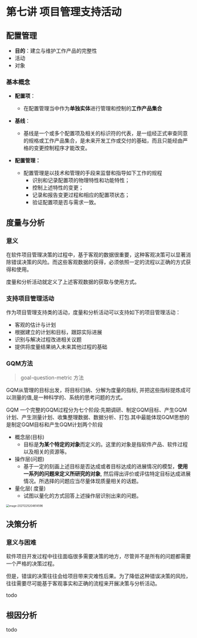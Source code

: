 # 第七讲 项目管理支持活动

## 配置管理

* **目的**：建立与维护工作产品的完整性
* 活动
* 对象

### 基本概念

* **配置项**：
  * 在配置管理当中作为**单独实体**进行管理和控制的**工作产品集合**

* **基线**：
  * 基线是一个或多个配置项及相关的标识符的代表，是一组经正式审查同意的规格或工作产品集合，是未来开发工作或交付的基础，而且只能经由严格的变更控制程序才能改变。
* **配置管理：**
  * 配置管理是以技术和管理的手段来监督和指导如下工作的规程
    * 识别和记录配置项的物理特性和功能特性；
    * 控制上述特性的变更；
    * 记录和报告变更过程和相应的配置项状态；
    * 验证配置项是否与需求一致。

## 度量与分析

### 意义

在软件项目管理决策的过程中，基于客观的数据很重要，这种客观决策可以显著消除错误决策的风险。而这些客观数据的获得，必须依照一定的流程以正确的方式获得和使用。

度量和分析活动就定义了上述客观数据的获取与使用方式。

### 支持项目管理活动

作为项目管理支持类的活动，度量和分析活动可以支持如下的项目管理活动：

* 客观的估计与计划
* 根据建立的计划和目标，跟踪实际进展
* 识别与解决过程改进相关议题
* 提供将度量结果纳入未来其他过程的基础

### GQM方法

> goal-question-metric 方法

GQM从管理的目标出发，将目标归纳、分解为度量的指标, 并把这些指标提炼成可以测量的值,是一种科学的、系统的思考问题的方式。

GQM 一个完整的GQM过程分为七个阶段:先期调研、制定GQM目标、产生GQM计划、产生测量计划、收集整理数据、数据分析、打包.其中最能体现GQM思想的是制定GQM目标和产生GQM计划两个阶段

* 概念层(目标)
  * 目标是**为某个特定的对象**而定义的。这里的对象是指软件产品、软件过程以及相关的资源等。
* 操作层(问题)
  * 基于一定的刻画上述目标是否达成或者目标达成的进展情况的模型，**使用一系列的问题来定义所研究的对象**, 然后得出评价或评估特定目标达成进展情况。所选择的问题应当尽量体现质量相关的话题。
* 量化层( 度量)
  * 试图以量化的方式回答上述操作层识别出来的问题。

<img src="https://cyzblog.oss-cn-beijing.aliyuncs.com/macimg/image-20211225204614596.png" alt="image-20211225204614596" style="zoom: 50%;" />

## 决策分析

### 意义与困难

软件项目开发过程中往往面临很多需要决策的地方，尽管并不是所有的问题都需要一个严格的决策过程。

但是，错误的决策往往会给项目带来灾难性后果。为了降低这种错误决策的风险，往往需要尽可能基于客观事实和正确的流程来开展决策与分析活动。

todo

## 根因分析

todo